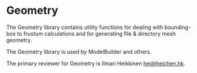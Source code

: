 # Geometry

The Geometry library contains utility functions for dealing with bounding-box to frustum calculations and for generating file & directory mesh geometry.

The Geometry library is used by ModelBuilder and others.

The primary reviewer for Geometry is Ilmari Heikkinen <hei@heichen.hk>.
